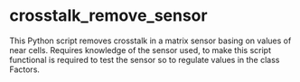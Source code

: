 # crosstalk_remove_sensor
This Python script removes crosstalk in a matrix sensor basing on values of near cells.
Requires knowledge of the sensor used, to make this script functional is required to test the sensor so to regulate values in the class Factors.
